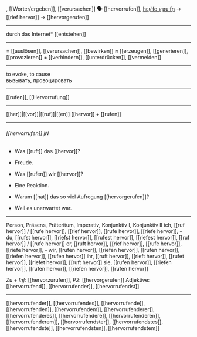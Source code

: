, [[Worter/ergeben]], [[verursachen]]
🗣️ [[hervorrufen]], [hɛɐ̯ˈfoːɐ̯ˌʁuːfn̩](https://youglish.com/pronounce/hervorrufen/german) → [[rief hervor]] → [[hervorgerufen]]

---
durch das Internet* [[entstehen]]

---
= [[auslösen]], [[verursachen]], [[bewirken]]
≈ [[erzeugen]], [[generieren]], [[provozieren]]
≠ [[verhindern]], [[unterdrücken]], [[vermeiden]]

---
to evoke, to cause  
вызывать, провоцировать

---
[[rufen]], [[Hervorrufung]]

---
[[her]]|[[vor]]|[[ruf]]|[[en]]
[[hervor]] + [[rufen]]


---
###### [[hervorrufen]] jN
- Was [[ruft]] das [[hervor]]?
- Freude.

- Was [[rufen]] wir [[hervor]]?
- Eine Reaktion.

- Warum [[hat]] das so viel Aufregung [[hervorgerufen]]?
- Weil es unerwartet war.

---
Person, Präsens, Präteritum, Imperativ, Konjunktiv I, Konjunktiv II
ich, [[ruf hervor]] / [[rufe hervor]], [[rief hervor]], [[rufe hervor]], [[riefe hervor]], -
du, [[rufst hervor]], [[riefst hervor]], [[rufest hervor]], [[riefest hervor]], [[ruf hervor]] / [[rufe hervor]]
er, [[ruft hervor]], [[rief hervor]], [[rufe hervor]], [[riefe hervor]], -
wir, [[rufen hervor]], [[riefen hervor]], [[rufen hervor]], [[riefen hervor]], [[rufen hervor]]
ihr, [[ruft hervor]], [[rieft hervor]], [[rufet hervor]], [[riefet hervor]], [[ruft hervor]]
sie, [[rufen hervor]], [[riefen hervor]], [[rufen hervor]], [[riefen hervor]], [[rufen hervor]]

*Zu + Inf*: [[hervorzurufen]], *P2*: [[hervorgerufen]]
Adjektive: [[hervorrufend]], [[hervorrufender]], [[hervorrufendst]]

---
[[hervorrufender]], [[hervorrufendes]], [[hervorrufende]], [[hervorrufenden]], [[hervorrufendem]], [[hervorrufenderer]], [[hervorrufenderes]], [[hervorrufendere]], [[hervorrufenderen]], [[hervorrufenderem]], [[hervorrufendster]], [[hervorrufendstes]], [[hervorrufendste]], [[hervorrufendsten]], [[hervorrufendstem]]